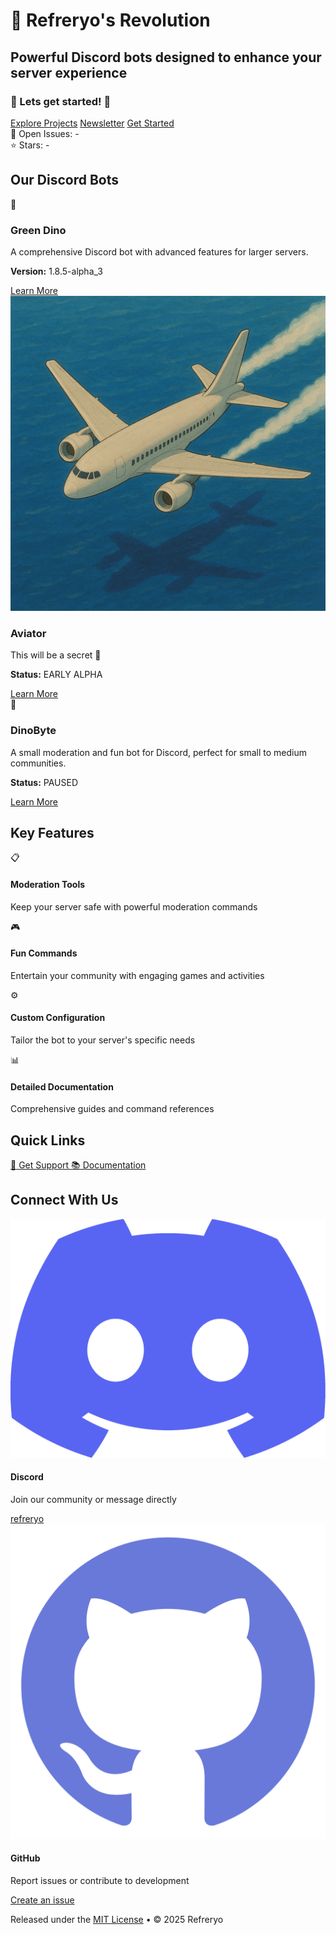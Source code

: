 # <span class="dino-emoji">🦖</span> Refreryo's Revolution

<div class="intro-section">
  <h2 class="intro-title">Powerful Discord bots designed to enhance your server experience</h2>
  <h3 class="title">🦕 Lets get started! 🦖</h3>
  <div class="intro-actions">
    <a href="projects/" class="action-button primary-action">Explore Projects</a>
    <a href="changelogs/greendino-changelog/" class="action-button primary-action">Newsletter</a>
    <a href="docs/getting-started/" class="action-button primary-action">Get Started</a>
  </div>
  
  <div class="github-stats">
    <div class="stats-badge">
      <span class="stats-icon">🐛</span>
      <span class="stats-label">Open Issues:</span>
      <span class="stats-count">-</span>
    </div>
    <div class="stats-badge">
      <span class="stats-icon">⭐</span>
      <span class="stats-label">Stars:</span>
      <span class="stats-count">-</span>
    </div>
  </div>
</div>

## Our Discord Bots

<div class="bots-showcase">
  <div class="bot-card greendino">
    <div class="bot-icon">🦖</div>
    <div class="bot-content">
      <h3>Green Dino</h3>
      <p>A comprehensive Discord bot with advanced features for larger servers.</p>
      <p><strong>Version:</strong> <span class="badge stable">1.8.5-alpha_3</span></p>
      <a href="projects/greendino/" class="bot-button">Learn More</a>
    </div>
  </div>
  
  <div class="bot-card aviator">
    <div class="bot-icon">
      <img src="assets/images/Aviator.png" alt="Aviator" class="bot-image">
    </div>
    <div class="bot-content">
      <h3>Aviator</h3>
      <p>This will be a secret 🤫</p>
      <p><strong>Status:</strong> <span class="badge early-alpha">EARLY ALPHA</span></p>
      <a href="projects/aviator/" class="bot-button">Learn More</a>
    </div>
  </div>
  
  <div class="bot-card dinobyte">
    <div class="bot-icon">🦕</div>
    <div class="bot-content">
      <h3>DinoByte</h3>
      <p>A small moderation and fun bot for Discord, perfect for small to medium communities.</p>
      <p><strong>Status:</strong> <span class="badge paused">PAUSED</span></p>
      <a href="projects/dinobyte/" class="bot-button">Learn More</a>
    </div>
  </div>
</div>

## Key Features

<div class="features-grid-2x2">
  <div class="feature-box">
    <div class="feature-icon">📋</div>
    <h4>Moderation Tools</h4>
    <p>Keep your server safe with powerful moderation commands</p>
  </div>
  
  <div class="feature-box">
    <div class="feature-icon">🎮</div>
    <h4>Fun Commands</h4>
    <p>Entertain your community with engaging games and activities</p>
  </div>
  
  <div class="feature-box">
    <div class="feature-icon">⚙️</div>
    <h4>Custom Configuration</h4>
    <p>Tailor the bot to your server's specific needs</p>
  </div>
  
  <div class="feature-box">
    <div class="feature-icon">📊</div>
    <h4>Detailed Documentation</h4>
    <p>Comprehensive guides and command references</p>
  </div>
</div>

## Quick Links

<div class="quick-links">
    <a href="support/" class="quick-link-button support">
    <span>🛟</span> Get Support
  </a>
  
  <a href="docs/getting-started/" class="quick-link-button docs">
    <span>📚</span> Documentation
  </a>
</div>

## Connect With Us

<div class="contact-section">
  <div class="contact-card discord">
    <div class="contact-icon">
      <img src="assets/images/discord.png" alt="Discord" class="contact-image">
    </div>
    <div class="contact-info">
      <h4>Discord</h4>
      <p>Join our community or message directly</p>
      <a href="https://discord.gg/JA8VnRttNU" class="contact-link">refreryo</a>
    </div>
  </div>
  
  <div class="contact-card github">
    <div class="contact-icon">
      <img src="assets/images/github.png" alt="GitHub" class="contact-image">
    </div>
    <div class="contact-info">
      <h4>GitHub</h4>
      <p>Report issues or contribute to development</p>
      <a href="https://github.com/Refreryo/refreryo-revolution/issues" class="contact-link">Create an issue</a>
    </div>
  </div>
</div>

<div class="footer-note">
  <p>Released under the <a href="license/">MIT License</a> • © 2025 Refreryo</p>
</div>